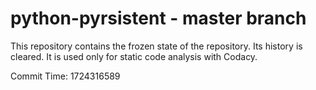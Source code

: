 # python-pyrsistent - master branch

This repository contains the frozen state of the repository.
Its history is cleared. It is used only for static code
analysis with Codacy.

Commit Time: 1724316589